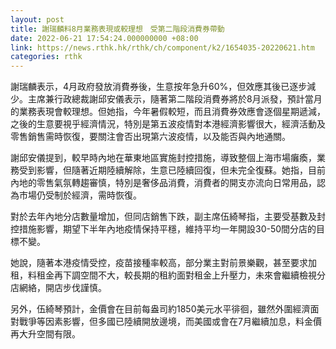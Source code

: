 ```yaml
---
layout: post
title: 謝瑞麟料8月業務表現或較理想　受第二階段消費券帶動
date: 2022-06-21 17:54:24.000000000 +08:00
link: https://news.rthk.hk/rthk/ch/component/k2/1654035-20220621.htm
categories: rthk
---
```


謝瑞麟表示，4月政府發放消費券後，生意按年急升60%，但效應其後已逐步減少。主席兼行政總裁謝邱安儀表示，隨著第二階段消費券將於8月派發，預計當月的業務表現會較理想。但她指，今年暑假較短，而且消費券效應會逐個星期遞減，之後的生意要視乎經濟情況，特別是第五波疫情對本港經濟影響很大，經濟活動及零售銷售需時恢復，要關注會否出現第六波疫情，以及能否與內地通關。

謝邱安儀提到，較早時內地在華東地區實施封控措施，導致整個上海市場癱瘓，業務受到影響，但隨著近期陸續解除，生意已陸續回復，但未完全復蘇。她指，目前內地的零售氣氛轉趨審慎，特別是奢侈品消費，消費者的開支亦流向日常用品，認為市場仍受制於經濟，需時恢復。

對於去年內地分店數量增加，但同店銷售下跌，副主席伍綺琴指，主要受基數及封控措施影響，期望下半年內地疫情保持平穩，維持平均一年開設30-50間分店的目標不變。

她說，隨著本港疫情受控，疫苗接種率較高，部分業主對前景樂觀，甚至要求加租，料租金再下調空間不大，較長期的租約面對租金上升壓力，未來會繼續檢視分店網絡，開店步伐謹慎。

另外，伍綺琴預計，金價會在目前每盎司約1850美元水平徘徊，雖然外圍經濟面對戰爭等因素影響，但多國已陸續開放邊境，而美國或會在7月繼續加息，料金價再大升空間有限。
